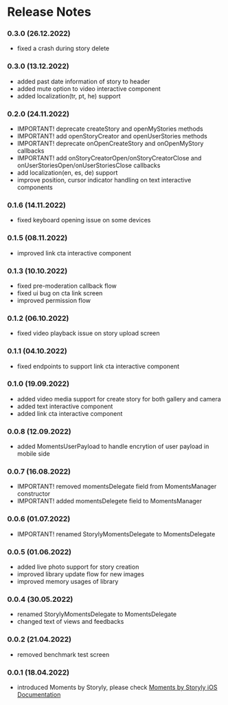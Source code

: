 # Release Notes
### 0.3.0 (26.12.2022)
* fixed a crash during story delete

### 0.3.0 (13.12.2022)
* added past date information of story to header
* added mute option to video interactive component
* added localization(tr, pt, he) support

### 0.2.0 (24.11.2022)
* IMPORTANT! deprecate createStory and openMyStories methods
* IMPORTANT! add openStoryCreator and openUserStories methods
* IMPORTANT! deprecate onOpenCreateStory and onOpenMyStory callbacks
* IMPORTANT! add onStoryCreatorOpen/onStoryCreatorClose and onUserStoriesOpen/onUserStoriesClose callbacks
* add localization(en, es, de) support
* improve position, cursor indicator handling on text interactive components

### 0.1.6 (14.11.2022)
* fixed keyboard opening issue on some devices 

### 0.1.5 (08.11.2022)
* improved link cta interactive component

### 0.1.3 (10.10.2022)
* fixed pre-moderation callback flow
* fixed ui bug on cta link screen
* improved permission flow

### 0.1.2 (06.10.2022)
* fixed video playback issue on story upload screen

### 0.1.1 (04.10.2022)
* fixed endpoints to support link cta interactive component 

### 0.1.0 (19.09.2022)
* added video media support for create story for both gallery and camera
* added text interactive component
* added link cta interactive component

### 0.0.8 (12.09.2022)
* added MomentsUserPayload to handle encrytion of user payload in mobile side

### 0.0.7 (16.08.2022)
* IMPORTANT! removed momentsDelegate field from MomentsManager constructor
* IMPORTANT! added momentsDelegete field to MomentsManager

### 0.0.6 (01.07.2022)
* IMPORTANT! renamed StorylyMomentsDelegate to MomentsDelegate

### 0.0.5 (01.06.2022)
* added live photo support for story creation
* improved library update flow for new images
* improved memory usages of library

### 0.0.4 (30.05.2022)
* renamed StorylyMomentsDelegate to MomentsDelegate
* changed text of views and feedbacks

### 0.0.2 (21.04.2022)
* removed benchmark test screen

### 0.0.1 (18.04.2022)
* introduced Moments by Storyly, please check [Moments by Storyly iOS Documentation](https://integration.storyly.io/moments-ios/quick-start.html)
